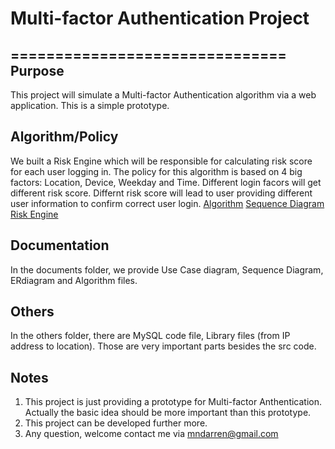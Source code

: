 # Multi-factor Authentication Project
===============================
Purpose
--------
This project will simulate a Multi-factor Authentication algorithm via a  web application. This is a simple prototype.

Algorithm/Policy
----------------
We built a Risk Engine which will be responsible for calculating risk score  for each user logging in. The policy for this algorithm is based on  4 big factors: Location, Device, Weekday and Time. Different login facors will get different risk score. Differnt risk score will lead to user providing different user information to confirm correct user login.
[Algorithm](https://github.com/mndarren/Multi-factor-Authentication/blob/master/documents/algorithmPolicy.pdf)
[Sequence Diagram](https://github.com/mndarren/Multi-factor-Authentication/blob/master/documents/SequenceDia.pdf)
[Risk Engine](https://github.com/mndarren/Multi-factor-Authentication/blob/master/documents/RiskEngineSequenceDia.pdf)

Documentation
--------------
In the documents folder, we provide Use Case diagram, Sequence Diagram, ERdiagram and Algorithm files.

Others
---------
In the others folder, there are MySQL code file, Library files (from IP address to location). Those are very important parts besides the src code.

Notes
-------
1. This project is just providing a prototype for Multi-factor Anthentication.  
Actually the basic idea should be more important than this prototype.  
2. This project can be developed further more.
3. Any question, welcome contact me via mndarren@gmail.com
